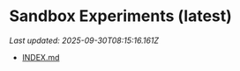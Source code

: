 # Sandbox Experiments (latest)

_Last updated: 2025-09-30T08:15:16.161Z_

- [INDEX.md](EXPERIMENTS/INDEX.md)
